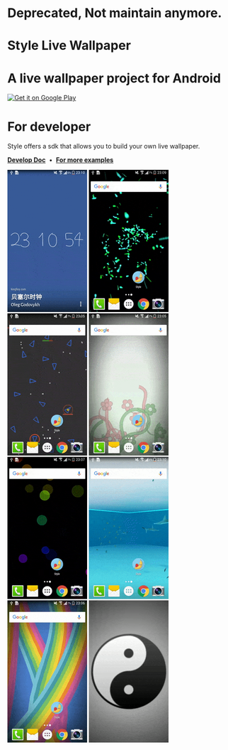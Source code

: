 # Deprecated, Not maintain anymore.

# Style Live Wallpaper

A live wallpaper project for Android
====================
<a href="https://play.google.com/store/apps/details?id=com.kinglloy.album" target="_blank">
<img src="https://play.google.com/intl/en_us/badges/images/generic/en-play-badge.png" alt="Get it on Google Play" height="90"/></a>

For developer
=========

Style offers a sdk that allows you to build your own live wallpaper.

**[Develop Doc](https://github.com/jinkg/style-develop-sdk)**&nbsp;&nbsp;•&nbsp;&nbsp;**[For more examples](https://github.com/jinkg/style-sdk)**

![bezier](https://github.com/jinkg/Screenshots/blob/master/Style/bezier.gif)
![boids](https://github.com/jinkg/Screenshots/blob/master/Style/boids.gif)
![botz](https://github.com/jinkg/Screenshots/blob/master/Style/botz.gif)
![flower](https://github.com/jinkg/Screenshots/blob/master/Style/flower.gif)
![rainbow](https://github.com/jinkg/Screenshots/blob/master/Style/rainbow.gif)
![shark](https://github.com/jinkg/Screenshots/blob/master/Style/shark.gif)
![stride](https://github.com/jinkg/Screenshots/blob/master/Style/stride.gif)
![yinyang](https://github.com/jinkg/Screenshots/blob/master/Style/yinyang.gif)
